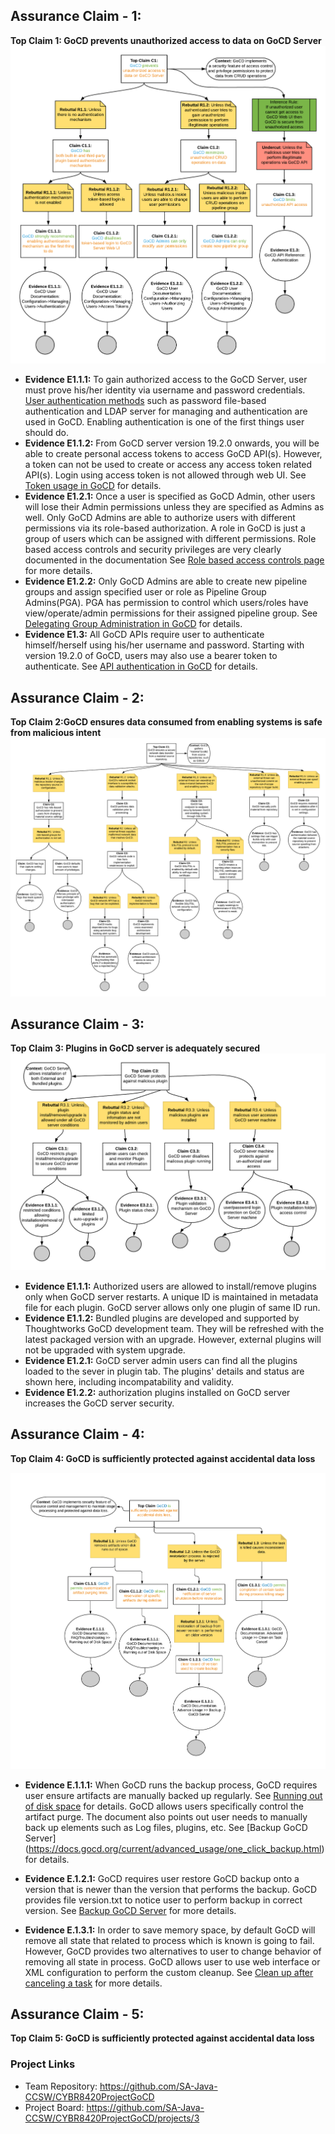 ## Assurance Claim - 1: 
**Top Claim 1: GoCD prevents unauthorized access to data on GoCD Server**
![Preventions of unauthorized access](https://github.com/SA-Java-CCSW/CYBR8420ProjectGoCD/blob/master/AssuranceClaims/GoCDPreventsUnauthorizedAccess2.png)
* **Evidence E1.1.1:** To gain authorized access to the GoCD Server, user must prove his/her identity via username and password credentials. [User authentication methods](https://docs.gocd.org/19.8.0/configuration/dev_authentication.html) such as password file-based authentication and LDAP server for managing and authentication are used in GoCD. Enabling authentication is one of the first things user should do. 
* **Evidence E1.1.2:** From GoCD server version 19.2.0 onwards, you will be able to create personal access tokens to access GoCD API(s). However, a token can not be used to create or access any access token related API(s). Login using access token is not allowed through web UI. See [Token usage in GoCD](https://docs.gocd.org/19.8.0/configuration/access_tokens.html) for details.
* **Evidence E1.2.1:** Once a user is specified as GoCD Admin, other users will lose their Admin permissions unless they are specified as Admins as well. Only GoCD Admins are able to authorize users with different permissions via its role-based authorization. A role in GoCD is just a group of users which can be assigned with different permissions. Role based access controls and security privileges are very clearly documented in the documentation See [Role based access controls page](https://docs.gocd.org/current/configuration/dev_authorization.html) for more details.
* **Evidence E1.2.2:** Only GoCD Admins are able to create new pipeline groups and assign specified user or role as Pipeline Group Admins(PGA). PGA has permission to control which users/roles have view/operate/admin permissions for their assigned pipeline group. See [Delegating Group Administration in GoCD](https://docs.gocd.org/19.8.0/configuration/delegating_group_administration.html) for details.
* **Evidence E1.3:** All GoCD APIs require user to authenticate himself/herself using his/her username and password. Starting with version 19.2.0 of GoCD, users may also use a bearer token to authenticate. See [API authentication in GoCD](https://api.gocd.org/current/#authentication) for details.

## Assurance Claim - 2: 
**Top Claim 2:GoCD ensures data consumed from enabling systems is safe from malicious intent**
![GoCDExternalDataSourceSafe](https://github.com/SA-Java-CCSW/CYBR8420ProjectGoCD/blob/master/AssuranceClaims/GoCDExternalDataSourceSafe.png)

## Assurance Claim - 3: 
**Top Claim 3: Plugins in GoCD server is adequately secured**
![Preventions of unauthorized access](https://github.com/SA-Java-CCSW/CYBR8420ProjectGoCD/blob/master/AssuranceClaims/Assurance3.png)
* **Evidence E1.1.1:** Authorized users are allowed to install/remove plugins only when GoCD server restarts. A unique ID is maintained in metadata file for each plugin. GoCD server allows only one plugin of same ID run. 
* **Evidence E1.1.2:** Bundled plugins are developed and supported by Thoughtworks GoCD development team. They will be refreshed with the latest packaged version with an upgrade. However, external plugins will not be upgraded with system upgrade.
* **Evidence E1.2.1:** GoCD server admin users can find all the plugins loaded to  the sever in plugin tab. The plugins' details and status are shown here, including incompatability and validity.
* **Evidence E1.2.2:** authorization plugins installed on GoCD server increases the GoCD server security. 

## Assurance Claim - 4: 
**Top Claim 4: GoCD is sufficiently protected against accidental data loss**

![Preventions of unauthorized access](https://github.com/SA-Java-CCSW/CYBR8420ProjectGoCD/blob/Claim4Adjustment/AssuranceClaims/Assurance_Claim_4.png)

* **Evidence E.1.1.1:** When GoCD runs the backup process, GoCD requires user ensure artifacts are manually backed up regularly. See [Running out of disk space](https://docs.gocd.org/current/faq/admin_out_of_disk_space.html#move-the-artifact-repository-to-a-new-larger-drive) for details. GoCD allows users specifically control the artifact purge. The document also points out user needs to manually back up elements such as Log files, plugins, etc. See [Backup GoCD Server] (https://docs.gocd.org/current/advanced_usage/one_click_backup.html) for details. 

* **Evidence E.1.2.1:** GoCD requires user restore GoCD backup onto a version that is newer than the version that performs the backup. GoCD provides file version.txt to notice user to perform backup in correct version. See [Backup GoCD Server](https://docs.gocd.org/current/advanced_usage/one_click_backup.html) for more details.

* **Evidence E.1.3.1:** In order to save memory space, by default GoCD will remove all state that related to process which is known is going to fail. However, GoCD provides two alternatives to user to change behavior of removing all state in process. GoCD allows user to use web interface or XML configuration to perform the custom cleanup. See [Clean up after canceling a task]( https://docs.gocd.org/current/advanced_usage/dev_clean_up_when_cancel.html) for more details.

## Assurance Claim - 5: 
**Top Claim 5: GoCD is sufficiently protected against accidental data loss**

### Project Links
* Team Repository: https://github.com/SA-Java-CCSW/CYBR8420ProjectGoCD
* Project Board: https://github.com/SA-Java-CCSW/CYBR8420ProjectGoCD/projects/3
